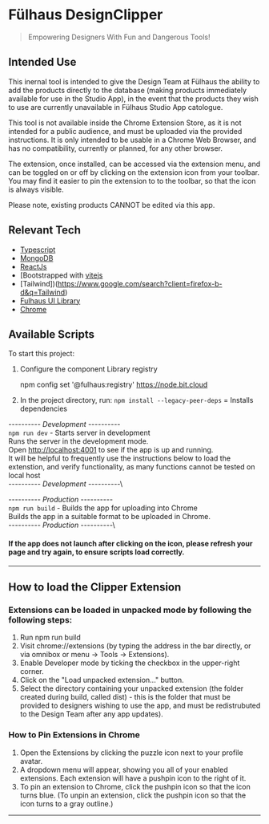 # Fülhaus DesignClipper

>Empowering Designers With Fun and Dangerous Tools!

## Intended Use

This inernal tool is intended to give the Design Team at Fülhaus the ability to add the products directly to the database (making products immediately available for use in the Studio App), in the event that the products they wish to use are currently unavailable in Fülhaus Studio App catologue.

This tool is not available inside the Chrome Extension Store, as it is not intended for a public audience, and must be uploaded via the provided instructions.  It is only intended to be usable in a Chrome Web Browser, and has no compatibility, currently or planned, for any other browser.

The extension, once installed, can be accessed via the extension menu, and can be toggled on or off by clicking on the extension icon from your toolbar.  You may find it easier to pin the extension to to the toolbar, so that the icon is always visible.

Please note, existing products CANNOT be edited via this app.  


## Relevant Tech

- [Typescript](https://www.typescriptlang.org/)
- [MongoDB](https://www.mongodb.com/)
- [ReactJs](https://react.dev/)
- [Bootstrapped with [vitejs](https://vitejs.dev/)
- [Tailwind])(https://www.google.com/search?client=firefox-b-d&q=Tailwind)
- [Fulhaus UI Library](https://bit.dev/fulhaus)
- [Chrome](http://developer.chrome.com/extensions/)



## Available Scripts

To start this project:

1. Configure the component Library registry

    npm config set '@fulhaus:registry' https://node.bit.cloud

2. In the project directory, run:
    `npm install --legacy-peer-deps` = Installs dependencies


---------- _Development_ ----------\
`npm run dev` - Starts server in development \
Runs the server in the development mode.\
Open [http://localhost:4001](http://localhost:4001) to see if the app is up and running. \
It will be helpful to frequently use the instructions below to load the extenstion, and verify functionality, as many functions cannot be tested  on local host \
---------- _Development_ ----------\

---------- _Production_ ----------\
`npm run build` - Builds the app for uploading into Chrome\
Builds the app in a suitable format to be uploaded in Chrome.\
---------- _Production_ ----------\



#### If the app does not launch after clicking on the icon, please refresh your page and try again, to ensure scripts load correctly.

---

## How to load the Clipper Extension

### Extensions can be loaded in unpacked mode by following the following steps:

1. Run npm run build 
2. Visit chrome://extensions (by typing the address in the bar directly, or via omnibox or menu -> Tools -> Extensions).
3. Enable Developer mode by ticking the checkbox in the upper-right corner.
4. Click on the "Load unpacked extension..." button.
5. Select the directory containing your unpacked extension (the folder created during build, called dist) - this is the folder that must be provided to designers wishing to use the app, and must be redistrubuted to the Design Team after any app updates).

### How to Pin Extensions in Chrome

1. Open the Extensions by clicking the puzzle icon next to your profile avatar.
2. A dropdown menu will appear, showing you all of your enabled extensions. Each extension will have a pushpin icon to the right of it.
3. To pin an extension to Chrome, click the pushpin icon so that the icon turns blue. (To unpin an extension, click the pushpin icon so that the icon turns to a gray outline.)

---